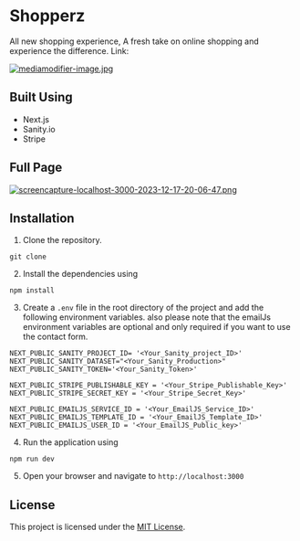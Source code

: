 # Shopperz

All new shopping experience, A fresh take on online shopping and experience the difference.
Link: 

[![mediamodifier-image.jpg](https://i.postimg.cc/c4hK90dB/mediamodifier-image.jpg)](https://postimg.cc/QHBxVL9F)

## Built Using
- Next.js
- Sanity.io
- Stripe

## Full Page
[![screencapture-localhost-3000-2023-12-17-20-06-47.png](https://i.postimg.cc/J0T4c3XV/screencapture-localhost-3000-2023-12-17-20-06-47.png)](https://postimg.cc/V0C8zC4D)

## Installation

1. Clone the repository.
```
git clone
```
2. Install the dependencies using
```
npm install
```
3. Create a `.env` file in the root directory of the project and add the following environment variables. also please note that the emailJs environment variables are optional and only required if you want to use the contact form.
```
NEXT_PUBLIC_SANITY_PROJECT_ID= '<Your_Sanity_project_ID>'
NEXT_PUBLIC_SANITY_DATASET="<Your_Sanity_Production>"
NEXT_PUBLIC_SANITY_TOKEN='<Your_Sanity_Token>'

NEXT_PUBLIC_STRIPE_PUBLISHABLE_KEY = '<Your_Stripe_Publishable_Key>'
NEXT_PUBLIC_STRIPE_SECRET_KEY = '<Your_Stripe_Secret_Key>'

NEXT_PUBLIC_EMAILJS_SERVICE_ID = '<Your_EmailJS_Service_ID>'
NEXT_PUBLIC_EMAILJS_TEMPLATE_ID = '<Your_EmailJS_Template_ID>'
NEXT_PUBLIC_EMAILJS_USER_ID = '<Your_EmailJS_Public_key>'
```
4. Run the application using
```
npm run dev
```
5. Open your browser and navigate to `http://localhost:3000`


## License

This project is licensed under the [MIT License](LICENSE).
